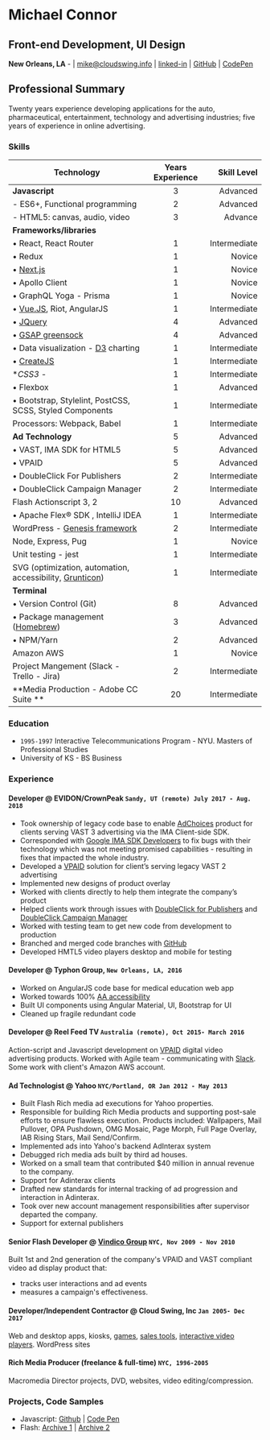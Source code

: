 # Michael Connor

## Front-end Development, UI Design

**New Orleans, LA** - | mike@cloudswing.info |  [linked-in][linkedinURL] | [GitHub][github-link] | [CodePen][codepen]

## Professional Summary

Twenty years experience developing applications for the auto, pharmaceutical,
entertainment, technology and advertising industries; five years of experience in online
advertising.

### Skills

| Technology                  | Years Experience | Skill Level
| ------------- |:-------------:| -----:|
| **Javascript**                    | 3 | Advanced
|  - ES6+, Functional programming     | 2 | Advanced
|  - HTML5: canvas, audio, video    | 3 | Advance| 
| **Frameworks/libraries** |
| • React, React Router  | 1 | Intermediate
| • Redux  | 1 | Novice |
| • [Next.js][next-js]  | 1 | Novice |
| • Apollo Client  | 1 | Novice |
| • GraphQL Yoga - Prisma | 1 | Novice |
| • [Vue.JS][vue-wattage], Riot, AngularJS | 1 | Intermediate
| • [JQuery][jquery-gallery]              | 4 | Advanced
| • [GSAP greensock][fizzbuzz]  | 4 | Advanced
| • Data visualization - [D3][d3] charting      | 1 | Intermediate
| • [CreateJS][canvas-balls]           | 1 | Intermediate
| **CSS3* -                  | 1 | Intermediate
| • Flexbox                 | 1 | Advanced
| • Bootstrap, Stylelint, PostCSS, SCSS, Styled Components           | 1 | Intermediate
| Processors: Webpack, Babel | 1 | Intermediate
| **Ad Technology**  | 5 | Advanced
| • VAST, IMA SDK for HTML5 | 5 | Advanced
| • VPAID         | 5 | Advanced
| • DoubleClick For Publishers         | 2 | Intermediate
| • DoubleClick Campaign Manager         | 2 | Intermediate
| Flash Actionscript 3, 2  | 10 | Advanced
| • Apache Flex® SDK , IntelliJ IDEA  | 1 | Intermediate
| WordPress - [Genesis framework][genesis]     | 2 | Intermediate
| Node, Express, Pug        | 1 | Novice |
| Unit testing -  jest       | 1 | Intermediate |
| SVG (optimization, automation, accessibility, [Grunticon][svg-bm])      | 1 | Intermediate
| **Terminal**|
| • Version Control (Git)                    |  8 | Advanced
| • Package management ([Homebrew][brew]) | 3 | Advanced
| • NPM/Yarn                | 2 | Advanced
| Amazon AWS | 1 | Novice |
| Project Mangement (Slack - Trello - Jira)    |  2 | Intermediate
| **Media Production - Adobe CC Suite **| 20 | Intermediate

### Education

- `1995-1997` Interactive Telecommunications Program - NYU. Masters of Professional Studies
- University of KS - BS Business

### Experience

#### Developer @ EVIDON/CrownPeak `Sandy, UT (remote) July 2017 - Aug. 2018`

- Took ownership of legacy code base to enable [AdChoices][adchoices] product for clients serving VAST 3 advertising via the IMA Client-side SDK.
- Corresponded with  [Google IMA SDK Developers][imaforum] to fix bugs with their technology which was not meeting promised capabilities - resulting in fixes that impacted the whole industry.
- Developed a [VPAID][vpaid] solution for client’s serving legacy VAST 2 advertising
- Implemented new designs of product overlay
- Worked with clients directly to help them integrate the company’s product
- Helped clients work through issues with [DoubleClick for Publishers][dfp] and [DoubleClick Campaign Manager][dcm]
- Worked with testing team to get new code from development to production
- Branched and merged code branches with [GitHub][github]
- Developed HMTL5 video players desktop and mobile for testing

#### Developer @ Typhon Group, `New Orleans, LA, 2016`

- Worked on AngularJS code base for medical education web app
- Worked towards 100% [AA accessibility][aria]
- Built UI components using Angular Material, UI, Bootstrap for UI
- Cleaned up fragile redundant code

#### Developer @ Reel Feed TV `Australia (remote), Oct 2015- March 2016`

Action-script and Javascript development on [VPAID][vpaid] digital video advertising products. Worked with Agile team - communicating with [Slack][slacksite]. Some work with client's Amazon AWS account.

#### Ad Technologist @ Yahoo `NYC/Portland, OR Jan 2012 - May 2013`

- Built Flash Rich media ad executions for Yahoo properties.
- Responsible for building Rich Media products and supporting post-sale efforts to ensure flawless execution. Products included: Wallpapers, Mail Pullover, OPA Pushdown, OMG Mosaic, Page Morph, Full Page Overlay, IAB Rising Stars, Mail Send/Confirm.
- Implemented ads into Yahoo's backend AdInterax system
- Debugged rich media ads built by third ad houses.
- Worked on a small team that contributed $40 million in annual revenue to the company.
- Support for Adinterax clients
- Drafted new standards for internal tracking of ad progression and interaction in Adinterax.
- Took over new account management responsibilities after supervisor departed the company.
- Support for external publishers

#### Senior Flash Developer @ [Vindico Group][vindico] `NYC, Nov 2009 - Nov 2010`

Built 1st and 2nd generation of the company's VPAID and VAST compliant video ad display product that:

- tracks user interactions and ad events
- measures a campaign's effectiveness.

#### Developer/Independent Contractor @ Cloud Swing, Inc `Jan 2005- Dec 2017`

Web and desktop apps, kiosks, [games][elauder], [sales tools][hyndai], [interactive video players][pharma-app]. WordPress sites

#### Rich Media Producer (freelance & full-time) `NYC, 1996-2005`

Macromedia Director projects, DVD, websites, video editing/compression.

### Projects, Code Samples

- Javascript: [Github][github-link] | [Code Pen][codepen]
- Flash: [Archive 1][FlashArchive1] | [Archive 2][FlashArchive2]

[FlashArchive1]:https://www.flickr.com/photos/rocketnumber9/albums/72157617091593886
[FlashArchive2]:http://portfolio.rocketnumber9.org/search/flash
[project-archive]: http://portfolio.rocketnumber9.org/
[dfp]: https://www.google.com/intl/en/doubleclick/publishers/welcome/
[dcm]: https://www.doubleclickbygoogle.com/solutions/digital-marketing/campaign-manager/
[elauder]: http://rocketnumber9.org/sample/esteelauder/ "Estée Lauder"
[linkedinURL]: https://www.linkedin.com/in/michaelgconnor
[hyndai]: http://rocketnumber9.org/developer/touchscreen-kiosk-hyunda/
[hyndai photos]: https://www.flickr.com/photos/rocketnumber9/sets/72157610613514303/show/
[kia]: http://rocketnumber9.org/client/optima/optima.html "Auto App"
[peas]: http://i.imgur.com/44Q9cMXs.jpg
[pharmaapp]: http://i.imgur.com/J7LS14ht.jpg "Pharmaceutical App"
[slack]: http://i.imgur.com/4xxDEUPs.png
[slacksite]: https://slack.com/
[thup games]: http://thup.com/
[vindico]: https://vindico.com/
[vpaid]: https://www.iab.com/guidelines/digital-video-player-ad-interface-definition-vpaid-2-0/
[Yahoo Connected TV]: https://smarttv.yahoo.com/
[zitgame]: http://i.imgur.com/vRHv0Igt.jpg "Face Book Game"
[pharmaAppTumblr]: http://68.media.tumblr.com/tumblr_lnnyjzj10N1qh4spho1_1280.jpg
[pharma-app]: http://rocketnumber9.org/developer/as3-interactive-video/
[rocket9Dev]: http://rocketnumber9.org/developer/
[eyeblaster-stetchybanner]: http://rocketnumber9.org/client/eyeblaster/stretchableBanner/
[eyeblaster-skyscraper]: http://rocketnumber9.org/client/eyeblaster/stetchableSkyscraper/
[eyeblaster-videomixer]: http://rocketnumber9.org/client/eyeblaster/videomixer/
[digvideo]: http://rocketnumber9.org/client/dig.htm
[contact]: http://rocketnumber9.org/contact/
[github-link]: https://github.com/mconnor
[github]: https://github.com/
[genesis]: http://www.studiopress.com/faqs/
[gssp]: https://greensock.com/gsap
[brew]: http://brew.sh/
[ng-material]: https://material.angularjs.org
[tikun]: http://www.tikun.stateu.org/
[doucette]: http://chiefdoucette.com/
[githubpic]: ./images/GitHub-Mark-32px.png "Git Hub"
[es6logo]: ./images/es6.svg "ES6"
[vuelogo]: ./images/vue-small.png "Vue.js"
[reactlogo]: ./images/react2.png "React.js"
[uibootstrap]: https://angular-ui.github.io/bootstrap/
[webpack]:http://webpack.github.io/
[babel]:http://babeljs.io/
[vue]:https://vuejs.org/
[pgpkey]:https://twitter.com/cloud_swing/status/842115087632605186
[aurelia]:http://aurelia.io/
[riot]:http://riotjs.com/
[vue-wattage]:http://rocketnumber9.org/test/vue-wattage-calculator/index.html "wattage calculator"
[tictactoe]:https://mconnor.github.io/tic-tac-toe/
[aria]:https://developer.mozilla.org/en-US/docs/Web/Accessibility/ARIA
[brew]: https://brew.sh/
[d3]: https://d3js.org/
[codepen]: https://codepen.io/cloudswing
[adchoices]: https://youradchoices.com/
[svg-bm]: http://rocketnumber9.org/codesamples/grunticon/ "svg animation"
[jquery-gallery]: http://rocketnumber9.org/sample/responsivePhotoGallery/ "responsive photo gallery"
[canvas-balls]: http://rocketnumber9.org/test/animation01/box2dCanvas/game.html "bouncing balls"
[fizzbuzz]: http://rocketnumber9.org/test/jschallenges/fizzBuzz/fizzbuzz.html "greensock animation"
[imasdk]: https://developers.google.com/interactive-media-ads/docs/sdks/html5/ "Google IMA SDK for HTML5 V3"
[imaforum]: https://groups.google.com/forum/#!forum/ima-sdk "Google Interactive Media Ads SDK Technical Forum"
[next-js]: https://nextjs.org/ "Next JS"
